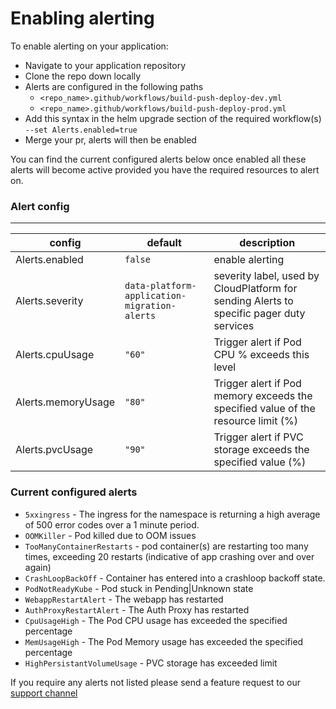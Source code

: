 # Enabling alerting

To enable alerting on your application: 
- Navigate to your application repository
- Clone the repo down locally
- Alerts are configured in the following paths
  - `<repo_name>.github/workflows/build-push-deploy-dev.yml`
  - `<repo_name>.github/workflows/build-push-deploy-prod.yml`
- Add this syntax in the helm upgrade section of the required workflow(s) `--set Alerts.enabled=true`
- Merge your pr, alerts will then be enabled

You can find the current configured alerts below once enabled all these alerts will become active provided you have the required resources to alert on.

### Alert config
------------
| config          | default                                      | description     |
| --------------- | -------------------------------------------- | --------------- |
| Alerts.enabled  | `false`                                      | enable alerting |
| Alerts.severity | `data-platform-application-migration-alerts` | severity label, used by CloudPlatform for sending Alerts to specific pager duty services |
| Alerts.cpuUsage | `"60"` | Trigger alert if Pod CPU % exceeds this level |
| Alerts.memoryUsage | `"80"` | Trigger alert if Pod memory exceeds the specified value of the resource limit (%) |
| Alerts.pvcUsage | `"90"` | Trigger alert if PVC storage exceeds the specified value (%) |

### Current configured alerts

  - `5xxingress` - The ingress for the namespace is returning a high average of 500 error codes over a 1 minute period.
  - `OOMKiller` - Pod killed due to OOM issues
  - `TooManyContainerRestarts` - pod container(s) are restarting too many times, exceeding 20 restarts (indicative of app crashing over and over again) 
  - `CrashLoopBackOff` - Container has entered into a crashloop backoff state.
  - `PodNotReadyKube` - Pod stuck in Pending|Unknown state
  - `WebappRestartAlert` - The webapp has restarted
  - `AuthProxyRestartAlert` - The Auth Proxy has restarted
  - `CpuUsageHigh` - The Pod CPU usage has exceeded the specified percentage
  - `MemUsageHigh` - The Pod Memory usage has exceeded the specified percentage
  - `HighPersistantVolumeUsage` - PVC storage has exceeded limit

  If you require any alerts not listed please send a feature request to our [support channel](https://github.com/ministryofjustice/data-platform-support)

